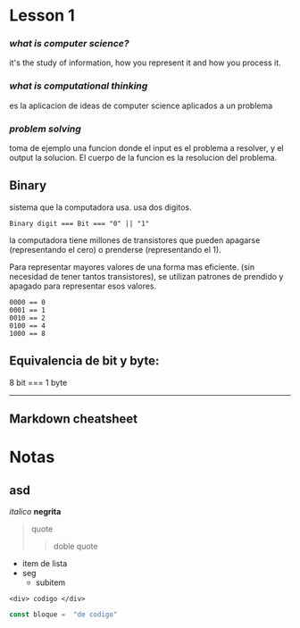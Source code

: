 # Lesson 1


### *what is computer science?*

it's the study of information, how you represent it and how you process it.

### *what is computational thinking*
es la aplicacion de ideas de computer science aplicados a un problema

### *problem solving*
toma de ejemplo una funcion donde el input es el problema a resolver, y el output la solucion. El cuerpo de la funcion es la resolucion del problema.

##  Binary
sistema que la computadora usa. usa dos digitos.

```
Binary digit === Bit === "0" || "1"
```
la computadora tiene millones de transistores que pueden apagarse (representando el cero) o prenderse (representando el 1).

Para representar mayores valores de una forma mas eficiente. (sin necesidad de tener tantos transistores), se utilizan patrones de prendido y apagado para representar esos valores. 

```
0000 == 0
0001 == 1
0010 == 2
0100 == 4
1000 == 8
```
## Equivalencia de bit y byte:

8 bit === 1 byte






---
Markdown cheatsheet
---
# Notas
## asd
*italico*
**negrita**
> quote
>> doble quote
- item de lista
- seg
    - subitem

`<div> codigo </div>`

```javascript 
const bloque =  "de codigo"
```
